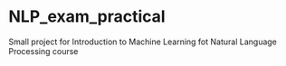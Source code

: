# NLP_exam_practical
Small project for Introduction to Machine Learning fot Natural Language Processing course
